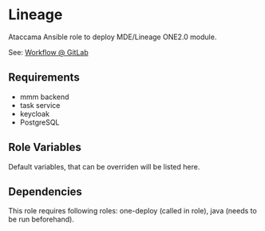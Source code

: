 Lineage
=========

Ataccama Ansible role to deploy MDE/Lineage ONE2.0 module.

See: [Workflow @ GitLab](https://gitlab.ataccama.dev/engineering/src/one/mde/mde)

Requirements
------------

- mmm backend
- task service
- keycloak
- PostgreSQL

Role Variables
--------------

Default variables, that can be overriden will be listed here.

Dependencies
------------

This role requires following roles: one-deploy (called in role), java (needs to be run beforehand).

